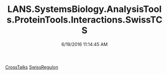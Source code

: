 ﻿---
title: LANS.SystemsBiology.AnalysisTools.ProteinTools.Interactions.SwissTCS
date: 6/19/2016 11:14:45 AM
---

[CrossTalks](T-LANS.SystemsBiology.AnalysisTools.ProteinTools.Interactions.SwissTCS.CrossTalks.html)
[SwissRegulon](T-LANS.SystemsBiology.AnalysisTools.ProteinTools.Interactions.SwissTCS.SwissRegulon.html)

